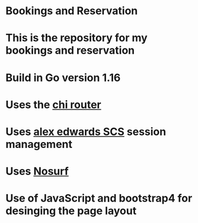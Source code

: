 # Bookings and Reservation


# This is the repository for my bookings and reservation
# Build in Go version 1.16
# Uses the [chi router](https://github.com/go-chi/chi)
# Uses [alex edwards SCS](https://github.com/alexedwards/scs/v2) session management
# Uses [Nosurf](https://github.com/justinas/nosurf)
# Use of JavaScript and bootstrap4 for desinging the page layout
